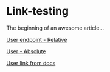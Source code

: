 # Link-testing

The beginning of an awesome article...

[User endpoint - Relative ](../Server-Test.yaml/paths/~1user)

[User - Absolute](reference/Server-Test.yaml/paths/~1user)

[User link from docs](https://erik.stoplight.io/docs/symmetrical-garbanzo/b3A6MTY2NzgyOTU-create-new-user)